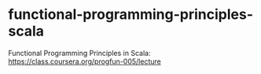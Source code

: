 functional-programming-principles-scala
=======================================

Functional Programming Principles in Scala: https://class.coursera.org/progfun-005/lecture
